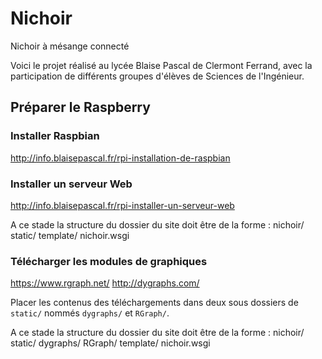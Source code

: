 # Nichoir
Nichoir à mésange connecté

Voici le projet réalisé au lycée Blaise Pascal de Clermont Ferrand, avec la participation de différents groupes d'élèves de Sciences de l'Ingénieur.


## Préparer le Raspberry
### Installer Raspbian
http://info.blaisepascal.fr/rpi-installation-de-raspbian

### Installer un serveur Web
http://info.blaisepascal.fr/rpi-installer-un-serveur-web

A ce stade la structure du dossier du site doit être de la forme :
    nichoir/
        static/
        template/
        nichoir.wsgi

### Télécharger les modules de graphiques
https://www.rgraph.net/
http://dygraphs.com/

Placer les contenus des téléchargements dans deux sous dossiers de `static/` nommés `dygraphs/` et `RGraph/`.

A ce stade la structure du dossier du site doit être de la forme :
    nichoir/
        static/
            dygraphs/
            RGraph/
        template/
        nichoir.wsgi
